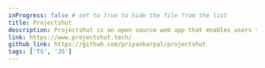```yaml
---
inProgress: false # set to true to hide the file from the list
title: Projectshut
description: Projectshut is an open source web app that enables users to freely publish their projects and create user profiles within the platform
link: https://www.projectshut.tech/
github_link: https://github.com/priyankarpal/projectshut
tags: ['TS', 'JS']
---
```

